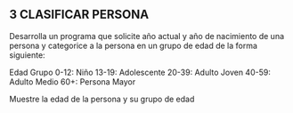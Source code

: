 ## 3 CLASIFICAR PERSONA
Desarrolla un programa que solicite año actual y año de nacimiento de una persona y categorice a la persona en un
grupo de edad de la forma siguiente:

Edad Grupo
0-12: Niño
13-19: Adolescente
20-39: Adulto Joven
40-59: Adulto Medio
60+: Persona Mayor

Muestre la edad de la persona y su grupo de edad